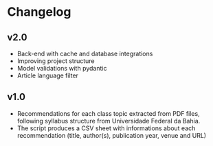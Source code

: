 # Changelog

## v2.0
- Back-end with cache and database integrations
- Improving project structure
- Model validations with pydantic
- Article language filter

## v1.0
- Recommendations for each class topic extracted from PDF files, following syllabus structure from Universidade Federal da Bahia.
- The script produces a CSV sheet with informations about each recommendation (title, author(s), publication year, venue and URL)
